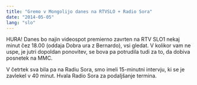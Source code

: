 ```yaml
---
title: "Gremo v Mongolijo danes na RTVSLO + Radio Sora"
date: "2014-05-05"
lang: "slo"
---
```


HURA! Danes bo najin videospot premierno zavrten na RTV SLO1 nekaj minut čez 18.00 (oddaja Dobra ura z Bernardo), vsi gledat. V kolikor vam ne uspe, je jutri dopoldan ponovitev, se bova pa potrudila tudi za to, da dobiva posnetek na MMC.

V četrtek sva bila pa na Radiu Sora, smo imeli 15-minutni intervju, ki se je zavlekel v 40 minut. Hvala Radio Sora za podaljšanje termina.
